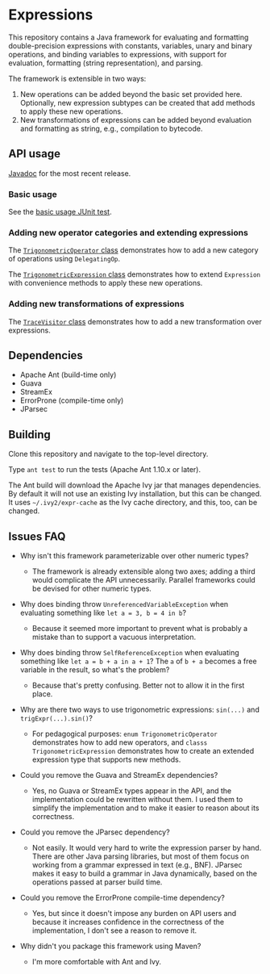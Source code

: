 # Expressions

This repository contains a Java framework for evaluating and formatting double-precision
expressions with constants, variables, unary and binary operations, and binding variables
to expressions, with support for evaluation, formatting (string representation), and parsing.

The framework is extensible in two ways:

1. New operations can be added beyond the basic set provided here.
   Optionally, new expression subtypes can be created that add methods
   to apply these new operations.
1. New transformations of expressions can be added beyond evaluation
   and formatting as string, e.g., compilation to bytecode.


## API usage

[Javadoc](https://tembrel.github.io/expressions/javadoc/) for the most recent release.

### Basic usage

See the [basic usage JUnit test](
  src/test/java/com/example/expr/BasicUsageTest.java#L10
).

### Adding new operator categories and extending expressions

The [`TrigonometricOperator` class](
  src/main/java/com/example/expr/TrigonometricOperator.java#L10
) demonstrates how to add a new category
of operations using `DelegatingOp`.

The [`TrigonometricExpression` class](
  src/main/java/com/example/expr/TrigonometricExpression.java#L10
) demonstrates how to extend `Expression`
with convenience methods to apply these
new operations.


### Adding new transformations of expressions

The [`TraceVisitor` class](
) demonstrates how to add a new transformation
over expressions.


## Dependencies

- Apache Ant (build-time only)
- Guava
- StreamEx
- ErrorProne (compile-time only)
- JParsec


## Building

Clone this repository and navigate to the top-level directory.

Type `ant test` to run the tests (Apache Ant 1.10.x or later).

The Ant build will download the Apache Ivy jar that manages
dependencies.
By default it will not use an existing Ivy installation,
but this can be changed.
It uses `~/.ivy2/expr-cache` as the Ivy cache directory,
and this, too, can be changed.


## Issues FAQ

- Why isn't this framework parameterizable over other numeric types?

  - The framework is already extensible along two axes; adding a third
    would complicate the API unnecessarily. Parallel frameworks could
    be devised for other numeric types.

- Why does binding throw `UnreferencedVariableException` when
  evaluating something like `let a = 3, b = 4 in b`?

  - Because it seemed more important to prevent what is probably
    a mistake than to support a vacuous interpretation.

- Why does binding throw `SelfReferenceException` when evaluating
  something like `let a = b + a in a + 1`? The `a` of `b + a` becomes
  a free variable in the result, so what's the problem?

  - Because that's pretty confusing. Better not to allow it in the first place.

- Why are there two ways to use trigonometric expressions: `sin(...)` and `trigExpr(...).sin()`?

  - For pedagogical purposes:
    `enum TrigonometricOperator` demonstrates how to add new operators,
    and `classs TrigonometricExpression` demonstrates how to create an
    extended expression type that supports new methods.

- Could you remove the Guava and StreamEx dependencies?

  - Yes, no Guava or StreamEx types appear in the API, and the implementation
    could be rewritten without them. I used them to simplify the implementation
    and to make it easier to reason about its correctness.

- Could you remove the JParsec dependency?

  - Not easily. It would very hard to write the expression parser by hand.
    There are other Java parsing libraries, but most of them focus on
    working from a grammar expressed in text (e.g., BNF). JParsec
    makes it easy to build a grammar in Java dynamically, based on the
    operations passed at parser build time.

- Could you remove the ErrorProne compile-time dependency?

  - Yes, but since it doesn't impose any burden on API users
    and because it increases confidence in the correctness of
    the implementation, I don't see a reason to remove it.

- Why didn't you package this framework using Maven?

  - I'm more comfortable with Ant and Ivy.
